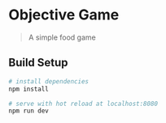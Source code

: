 # Objective Game

> A simple food game

## Build Setup

``` bash
# install dependencies
npm install

# serve with hot reload at localhost:8080
npm run dev
```
